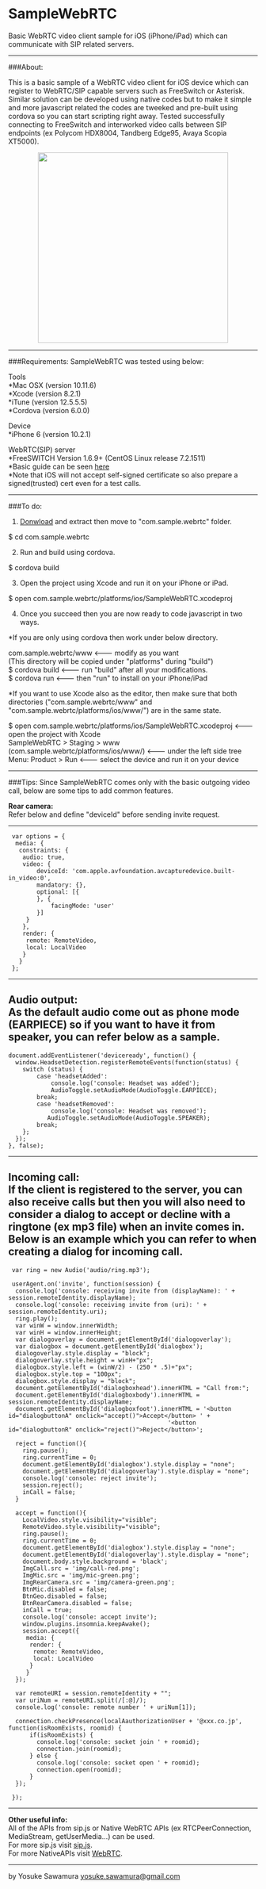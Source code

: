 # SampleWebRTC
Basic WebRTC video client sample for iOS (iPhone/iPad) which can communicate with SIP related servers.

----------------------------------------------------

###About:

This is a basic sample of a WebRTC video client for iOS device which can register to WebRTC/SIP capable servers such as FreeSwitch or Asterisk.
Similar solution can be developed using native codes but to make it simple and more javascript related the codes are tweeked and pre-built using cordova so you can start scripting right away.
Tested successfully connecting to FreeSwitch and interworked video calls between SIP endpoints (ex Polycom HDX8004, Tandberg Edge95, Avaya Scopia XT5000).
<br>
<div style="text-align:center">
<img border="0" src="https://raw.githubusercontent.com/glide112/SampleWebRTC/master/image/sample_screenshot.png" height="384">
</div>

----------------------------------------------------
###Requirements:
SampleWebRTC was tested using below:

Tools<br>
 *Mac OSX (version 10.11.6)<br>
 *Xcode (version 8.2.1)<br>
 *iTune (version 12.5.5.5)<br>
 *Cordova (version 6.0.0)<br>

Device<br>
 *iPhone 6 (version 10.2.1)<br>

WebRTC(SIP) server<br>
 *FreeSWITCH Version 1.6.9+ (CentOS Linux release 7.2.1511)<br>
 *Basic guide can be seen <a href="https://freeswitch.org/confluence/display/FREESWITCH/WebRTC">here</a><br>
 *Note that iOS will not accept self-signed certificate so also prepare a signed(trusted) cert even for a test calls. 
 
----------------------------------------------------
###To do:
1. <a href="https://drive.google.com/file/d/0B7XznYqJ4iLnZHlBU1NjWjUtOG8/view?usp=sharing">Donwload</a> and extract then move to "com.sample.webrtc" folder.

 $ cd com.sample.webrtc

2. Run and build using cordova.

 $ cordova build

3. Open the project using Xcode and run it on your iPhone or iPad.

 $ open com.sample.webrtc/platforms/ios/SampleWebRTC.xcodeproj

4. Once you succeed then you are now ready to code javascript in two ways. 

 *If you are only using cordova then work under below directory.

 com.sample.webrtc/www     <--- modify as you want<br>
                           (This directory will be copied under "platforms" during "build")<br>
 $ cordova build           <--- run "build" after all your modifications. <br>
 $ cordova run             <--- then "run" to install on your iPhone/iPad <br>

 *If you want to use Xcode also as the editor, then make sure that both directories ("com.sample.webrtc/www" and "com.sample.webrtc/platforms/ios/www/") are in the same state.

 $ open com.sample.webrtc/platforms/ios/SampleWebRTC.xcodeproj       <--- open the project with Xcode<br>
 SampleWebRTC > Staging > www (com.sample.webrtc/platforms/ios/www/) <--- under the left side tree<br>
 Menu: Product > Run                                                 <--- select the device and run it on your device <br>

----------------------------------------------------

###Tips:
Since SampleWebRTC comes only with the basic outgoing video call, below are some tips to add common features.


<b>Rear camera:</b><br>
 Refer below and define "deviceId" before sending invite request. 

 -------------
     var options = {
      media: {
       constraints: {
        audio: true,
        video: {
            deviceId: 'com.apple.avfoundation.avcapturedevice.built-in_video:0',
            mandatory: {},
            optional: [{
            }, {
                facingMode: 'user'
            }]
         }
        },
        render: {
         remote: RemoteVideo,
         local: LocalVideo
        }
       }
     };
 -------------

<b>Audio output:</b><br>
 As the default audio come out as phone mode (EARPIECE) so if you want to have it from speaker, you can refer below as a sample. 
 -------------
    document.addEventListener('deviceready', function() {
      window.HeadsetDetection.registerRemoteEvents(function(status) {
        switch (status) {
            case 'headsetAdded':
                console.log('console: Headset was added');
                AudioToggle.setAudioMode(AudioToggle.EARPIECE);
            break;
            case 'headsetRemoved':
                console.log('console: Headset was removed');
               AudioToggle.setAudioMode(AudioToggle.SPEAKER);
            break;
        };
      });
    }, false);
 -------------

<b>Incoming call:</b><br>
 If the client is registered to the server, you can also receive calls but then you will also need to consider a dialog to accept or decline with a ringtone (ex mp3 file) when an invite comes in. Below is an example which you can refer to when creating a dialog for incoming call.
 -------------
     var ring = new Audio('audio/ring.mp3');
 
     userAgent.on('invite', function(session) {
      console.log('console: receiving invite from (displayName): ' + session.remoteIdentity.displayName);
      console.log('console: receiving invite from (uri): ' + session.remoteIdentity.uri);
      ring.play();
      var winW = window.innerWidth;
      var winH = window.innerHeight;
      var dialogoverlay = document.getElementById('dialogoverlay');
      var dialogbox = document.getElementById('dialogbox');
      dialogoverlay.style.display = "block";
      dialogoverlay.style.height = winH+"px";
      dialogbox.style.left = (winW/2) - (250 * .5)+"px";
      dialogbox.style.top = "100px";
      dialogbox.style.display = "block";
      document.getElementById('dialogboxhead').innerHTML = "Call from:";
      document.getElementById('dialogboxbody').innerHTML = session.remoteIdentity.displayName;
      document.getElementById('dialogboxfoot').innerHTML = '<button id="dialogbuttonA" onclick="accept()">Accept</button> ' +
                                                 '<button id="dialogbuttonR" onclick="reject()">Reject</button>';
      
      reject = function(){
        ring.pause();
        ring.currentTime = 0;
        document.getElementById('dialogbox').style.display = "none";
        document.getElementById('dialogoverlay').style.display = "none";
        console.log('console: reject invite');
        session.reject();
        inCall = false;
      }
     
      accept = function(){
        LocalVideo.style.visibility="visible";
        RemoteVideo.style.visibility="visible";
        ring.pause();
        ring.currentTime = 0;
        document.getElementById('dialogbox').style.display = "none";
        document.getElementById('dialogoverlay').style.display = "none";
        document.body.style.background = 'black';
        ImgCall.src = 'img/call-red.png';
        ImgMic.src = 'img/mic-green.png';
        ImgRearCamera.src = 'img/camera-green.png';
        BtnMic.disabled = false;
        BtnGeo.disabled = false;
        BtnRearCamera.disabled = false;
        inCall = true;
        console.log('console: accept invite');
        window.plugins.insomnia.keepAwake();
        session.accept({
         media: {
          render: {
           remote: RemoteVideo,
           local: LocalVideo
          }
         }
      });
        
      var remoteURI = session.remoteIdentity + "";  
      var uriNum = remoteURI.split(/[:@]/);
      console.log('console: remote number ' + uriNum[1]);
        
      connection.checkPresence(localAauthorizationUser + '@xxx.co.jp', function(isRoomExists, roomid) {
          if(isRoomExists) {
            console.log('console: socket join ' + roomid);
            connection.join(roomid);
          } else {
            console.log('console: socket open ' + roomid);
            connection.open(roomid);
          }
      });
        
     });  
 -------------

<b>Other useful info:</b><br>
 All of the APIs from sip.js or Native WebRTC APIs (ex RTCPeerConnection, MediaStream, getUserMedia...) can be used.<br>
 For more sip.js visit <a href="https://sipjs.com/api/0.7.0/">sip.js</a>.<br>
 For more NativeAPIs visit <a href="https://webrtc.org/native-code/native-apis/">WebRTC</a>.

----------------------------------------------------

by Yosuke Sawamura yosuke.sawamura@gmail.com
